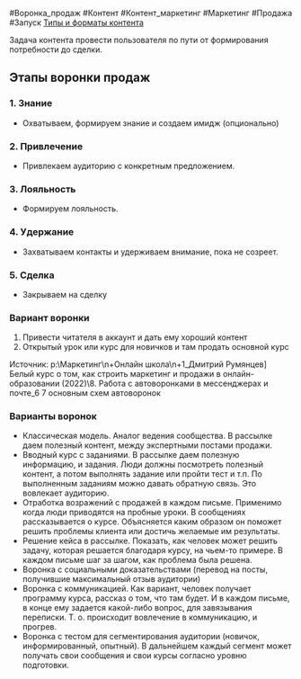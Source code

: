 #Воронка_продаж #Контент #Контент_маркетинг #Маркетинг #Продажа #Запуск 
[Типы и форматы контента](https://disk.yandex.ru/i/bIv3O54Ov-xyNQ)

Задача контента провести пользователя по пути от формирования потребности до сделки.

## Этапы воронки продаж 
### 1. Знание
 - Охватываем, формируем знание и создаем имидж (опционально)
### 2. Привлечение
 - Привлекаем аудиторию с конкретным предложением.
### 3. Лояльность
- Формируем лояльность.
### 4. Удержание
- Захватываем контакты и удерживаем внимание, пока не созреет.
### 5. Сделка
- Закрываем на сделку

### Вариант воронки

1. Привести читателя в аккаунт и дать ему хороший контент
2. Открытый урок или курс для новичков и там продать основной курс


Источник: p:\Маркетинг\n+Онлайн школа\n+1_Дмитрий Румянцев] Белый курс о том, как строить маркетинг и продажи в онлайн-образовании (2022)\8. Работа с автоворонками в мессенджерах и почте\_6 7 основным схем автоворонок

### Варианты воронок
- Классическая модель. Аналог ведения сообщества. В рассылке даем полезный контент, между экспертными постами продажи.
- Вводный курс с заданиями. В рассылке даем полезную информацию, и задания. Люди должны посмотреть полезный контент, а потом выполнять задание или пройти тест и т.п. По выполненным заданиям можно давать обратную связь. Это вовлекает аудиторию.
- Отработка возражений с продажей в каждом письме. Применимо когда люди приводятся на пробные уроки. В сообщениях рассказывается о курсе. Объясняется каким образом он поможет решить проблемы клиента или достичь желаемые им результаты.
- Решение кейса в рассылке. Показать, как человек может решить задачу, которая решается благодаря курсу, на чьем-то примере. В каждом письме шаг за шагом, как проблема была решена.
- Воронка с социальными доказательствами (перевод на посты, получившие максимальный отзыв аудитории)
- Воронка с коммуникацией. Как вариант, человек получает программу курса, рассказ о том, что там будет. И в каждом письме, в конце ему задается какой-либо вопрос, для завязывания переписки. Т. о. происходит вовлечение в коммуникацию, и прогрев.
- Воронка с тестом для сегментирования аудитории (новичок, информированный, опытный). В дальнейшем каждый сегмент может получать свои сообщения и свои курсы согласно уровню подготовки.